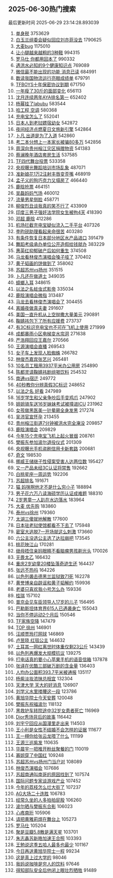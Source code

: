 ## 2025-06-30热门搜索 
最后更新时间 2025-06-29 23:14:28.893039 
1. [单身税](https://s.weibo.com/weibo?q=%E5%8D%95%E8%BA%AB%E7%A8%8E&t=31&band_rank=1&Refer=top) 3753629
1. [白玉兰组委会疑似回应刘亦菲没去](https://s.weibo.com/weibo?q=%23%E7%99%BD%E7%8E%89%E5%85%B0%E7%BB%84%E5%A7%94%E4%BC%9A%E7%96%91%E4%BC%BC%E5%9B%9E%E5%BA%94%E5%88%98%E4%BA%A6%E8%8F%B2%E6%B2%A1%E5%8E%BB%23&t=31&band_rank=1&Refer=top) 1790625
1. [大麦bug](https://s.weibo.com/weibo?q=%E5%A4%A7%E9%BA%A6bug&t=31&band_rank=1&Refer=top) 1175010
1. [让小腿越来越粗的3种鞋](https://s.weibo.com/weibo?q=%23%E8%AE%A9%E5%B0%8F%E8%85%BF%E8%B6%8A%E6%9D%A5%E8%B6%8A%E7%B2%97%E7%9A%843%E7%A7%8D%E9%9E%8B%23&t=31&band_rank=2&Refer=top) 994315
1. [罗马仕 你都用回本了](https://s.weibo.com/weibo?q=%E7%BD%97%E9%A9%AC%E4%BB%95%20%E4%BD%A0%E9%83%BD%E7%94%A8%E5%9B%9E%E6%9C%AC%E4%BA%86&t=31&band_rank=2&Refer=top) 990332
1. [遇洪水必知的9个健康知识点](https://s.weibo.com/weibo?q=%23%E9%81%87%E6%B4%AA%E6%B0%B4%E5%BF%85%E7%9F%A5%E7%9A%849%E4%B8%AA%E5%81%A5%E5%BA%B7%E7%9F%A5%E8%AF%86%E7%82%B9%23&t=31&band_rank=3&Refer=top) 769089
1. [微信最不能出现的功能 消息已读](https://s.weibo.com/weibo?q=%E5%BE%AE%E4%BF%A1%E6%9C%80%E4%B8%8D%E8%83%BD%E5%87%BA%E7%8E%B0%E7%9A%84%E5%8A%9F%E8%83%BD%20%E6%B6%88%E6%81%AF%E5%B7%B2%E8%AF%BB&t=31&band_rank=4&Refer=top) 684991
1. [数读我国物流运行亮眼成绩单](https://s.weibo.com/weibo?q=%23%E6%95%B0%E8%AF%BB%E6%88%91%E5%9B%BD%E7%89%A9%E6%B5%81%E8%BF%90%E8%A1%8C%E4%BA%AE%E7%9C%BC%E6%88%90%E7%BB%A9%E5%8D%95%23&t=31&band_rank=3&Refer=top) 679791
1. [TFBOYS十年保密协议到期](https://s.weibo.com/weibo?q=TFBOYS%E5%8D%81%E5%B9%B4%E4%BF%9D%E5%AF%86%E5%8D%8F%E8%AE%AE%E5%88%B0%E6%9C%9F&t=31&band_rank=4&Refer=top) 671750
1. [一年瘦了30斤的面部变化](https://s.weibo.com/weibo?q=%E4%B8%80%E5%B9%B4%E7%98%A6%E4%BA%8630%E6%96%A4%E7%9A%84%E9%9D%A2%E9%83%A8%E5%8F%98%E5%8C%96&t=31&band_rank=5&Refer=top) 656113
1. [沈月连续两年AYA排名第一](https://s.weibo.com/weibo?q=%E6%B2%88%E6%9C%88%E8%BF%9E%E7%BB%AD%E4%B8%A4%E5%B9%B4AYA%E6%8E%92%E5%90%8D%E7%AC%AC%E4%B8%80&t=31&band_rank=5&Refer=top) 652402
1. [杨幂挂了labubu](https://s.weibo.com/weibo?q=%23%E6%9D%A8%E5%B9%82%E6%8C%82%E4%BA%86labubu%23&t=31&band_rank=7&Refer=top) 583544
1. [哈工程 空调](https://s.weibo.com/weibo?q=%E5%93%88%E5%B7%A5%E7%A8%8B%20%E7%A9%BA%E8%B0%83&t=31&band_rank=6&Refer=top) 580368
1. [充电宝怎么了](https://s.weibo.com/weibo?q=%23%E5%85%85%E7%94%B5%E5%AE%9D%E6%80%8E%E4%B9%88%E4%BA%86%23&t=31&band_rank=8&Refer=top) 552041
1. [日本人到老挝嫖宿幼女](https://s.weibo.com/weibo?q=%E6%97%A5%E6%9C%AC%E4%BA%BA%E5%88%B0%E8%80%81%E6%8C%9D%E5%AB%96%E5%AE%BF%E5%B9%BC%E5%A5%B3&t=31&band_rank=2&Refer=top) 542872
1. [夜间经济点燃夏日文旅新引擎](https://s.weibo.com/weibo?q=%23%E5%A4%9C%E9%97%B4%E7%BB%8F%E6%B5%8E%E7%82%B9%E7%87%83%E5%A4%8F%E6%97%A5%E6%96%87%E6%97%85%E6%96%B0%E5%BC%95%E6%93%8E%23&t=31&band_rank=3&Refer=top) 542864
1. [卜凡 出道是为了入道](https://s.weibo.com/weibo?q=%E5%8D%9C%E5%87%A1%20%E5%87%BA%E9%81%93%E6%98%AF%E4%B8%BA%E4%BA%86%E5%85%A5%E9%81%93&t=31&band_rank=4&Refer=top) 542860
1. [考二本分想上一本家长被骗80多万](https://s.weibo.com/weibo?q=%23%E8%80%83%E4%BA%8C%E6%9C%AC%E5%88%86%E6%83%B3%E4%B8%8A%E4%B8%80%E6%9C%AC%E5%AE%B6%E9%95%BF%E8%A2%AB%E9%AA%9780%E5%A4%9A%E4%B8%87%23&t=31&band_rank=5&Refer=top) 542856
1. [周深向贵州榕江灾区捐赠物资](https://s.weibo.com/weibo?q=%23%E5%91%A8%E6%B7%B1%E5%90%91%E8%B4%B5%E5%B7%9E%E6%A6%95%E6%B1%9F%E7%81%BE%E5%8C%BA%E6%8D%90%E8%B5%A0%E7%89%A9%E8%B5%84%23&t=31&band_rank=9&Refer=top) 541383
1. [蔡澜晚年酒店套房生活](https://s.weibo.com/weibo?q=%E8%94%A1%E6%BE%9C%E6%99%9A%E5%B9%B4%E9%85%92%E5%BA%97%E5%A5%97%E6%88%BF%E7%94%9F%E6%B4%BB&t=31&band_rank=7&Refer=top) 537585
1. [TF四代舞台投票](https://s.weibo.com/weibo?q=TF%E5%9B%9B%E4%BB%A3%E8%88%9E%E5%8F%B0%E6%8A%95%E7%A5%A8&t=31&band_rank=8&Refer=top) 533358
1. [央视曝光舞蹈培训市场乱象](https://s.weibo.com/weibo?q=%23%E5%A4%AE%E8%A7%86%E6%9B%9D%E5%85%89%E8%88%9E%E8%B9%88%E5%9F%B9%E8%AE%AD%E5%B8%82%E5%9C%BA%E4%B9%B1%E8%B1%A1%23&t=31&band_rank=10&Refer=top) 487071
1. [准新娘花1万2注射丰唇变歪嘴](https://s.weibo.com/weibo?q=%23%E5%87%86%E6%96%B0%E5%A8%98%E8%8A%B11%E4%B8%872%E6%B3%A8%E5%B0%84%E4%B8%B0%E5%94%87%E5%8F%98%E6%AD%AA%E5%98%B4%23&t=31&band_rank=10&Refer=top) 468919
1. [孟子义的狗巧克力又塌房了](https://s.weibo.com/weibo?q=%23%E5%AD%9F%E5%AD%90%E4%B9%89%E7%9A%84%E7%8B%97%E5%B7%A7%E5%85%8B%E5%8A%9B%E5%8F%88%E5%A1%8C%E6%88%BF%E4%BA%86%23&t=31&band_rank=11&Refer=top) 466440
1. [鹿晗抢票](https://s.weibo.com/weibo?q=%E9%B9%BF%E6%99%97%E6%8A%A2%E7%A5%A8&t=31&band_rank=12&Refer=top) 464151
1. [吴磊妈妈气场](https://s.weibo.com/weibo?q=%E5%90%B4%E7%A3%8A%E5%A6%88%E5%A6%88%E6%B0%94%E5%9C%BA&t=31&band_rank=13&Refer=top) 460012
1. [流量男星侧脸](https://s.weibo.com/weibo?q=%23%E6%B5%81%E9%87%8F%E7%94%B7%E6%98%9F%E4%BE%A7%E8%84%B8%23&t=31&band_rank=14&Refer=top) 458771
1. [柳俊烈丑谈我真的笑不行了](https://s.weibo.com/weibo?q=%23%E6%9F%B3%E4%BF%8A%E7%83%88%E4%B8%91%E8%B0%88%E6%88%91%E7%9C%9F%E7%9A%84%E7%AC%91%E4%B8%8D%E8%A1%8C%E4%BA%86%23&t=31&band_rank=12&Refer=top) 433909
1. [印度三男子强奸法学院女生被拘4天](https://s.weibo.com/weibo?q=%23%E5%8D%B0%E5%BA%A6%E4%B8%89%E7%94%B7%E5%AD%90%E5%BC%BA%E5%A5%B8%E6%B3%95%E5%AD%A6%E9%99%A2%E5%A5%B3%E7%94%9F%E8%A2%AB%E6%8B%984%E5%A4%A9%23&t=31&band_rank=13&Refer=top) 418390
1. [邓超 鹿晗](https://s.weibo.com/weibo?q=%E9%82%93%E8%B6%85%20%E9%B9%BF%E6%99%97&t=31&band_rank=7&Refer=top) 412286
1. [机场拦截充电宝疑似流入二手平台](https://s.weibo.com/weibo?q=%23%E6%9C%BA%E5%9C%BA%E6%8B%A6%E6%88%AA%E5%85%85%E7%94%B5%E5%AE%9D%E7%96%91%E4%BC%BC%E6%B5%81%E5%85%A5%E4%BA%8C%E6%89%8B%E5%B9%B3%E5%8F%B0%23&t=31&band_rank=8&Refer=top) 407326
1. [李昀锐助理看起来命很苦](https://s.weibo.com/weibo?q=%E6%9D%8E%E6%98%80%E9%94%90%E5%8A%A9%E7%90%86%E7%9C%8B%E8%B5%B7%E6%9D%A5%E5%91%BD%E5%BE%88%E8%8B%A6&t=31&band_rank=9&Refer=top) 403280
1. [有条件恢复日本部分地区水产品进口](https://s.weibo.com/weibo?q=%23%E6%9C%89%E6%9D%A1%E4%BB%B6%E6%81%A2%E5%A4%8D%E6%97%A5%E6%9C%AC%E9%83%A8%E5%88%86%E5%9C%B0%E5%8C%BA%E6%B0%B4%E4%BA%A7%E5%93%81%E8%BF%9B%E5%8F%A3%23&t=31&band_rank=14&Refer=top) 391479
1. [舞蹈考级承办单位公开造假给钱就办](https://s.weibo.com/weibo?q=%23%E8%88%9E%E8%B9%88%E8%80%83%E7%BA%A7%E6%89%BF%E5%8A%9E%E5%8D%95%E4%BD%8D%E5%85%AC%E5%BC%80%E9%80%A0%E5%81%87%E7%BB%99%E9%92%B1%E5%B0%B1%E5%8A%9E%23&t=31&band_rank=15&Refer=top) 383229
1. [惠英红抑郁破产后如何重生](https://s.weibo.com/weibo?q=%23%E6%83%A0%E8%8B%B1%E7%BA%A2%E6%8A%91%E9%83%81%E7%A0%B4%E4%BA%A7%E5%90%8E%E5%A6%82%E4%BD%95%E9%87%8D%E7%94%9F%23&t=31&band_rank=17&Refer=top) 374508
1. [马龙看林俊杰演唱会嗓子哑了](https://s.weibo.com/weibo?q=%23%E9%A9%AC%E9%BE%99%E7%9C%8B%E6%9E%97%E4%BF%8A%E6%9D%B0%E6%BC%94%E5%94%B1%E4%BC%9A%E5%97%93%E5%AD%90%E5%93%91%E4%BA%86%23&t=31&band_rank=18&Refer=top) 370402
1. [黄子韬画的饼做到了](https://s.weibo.com/weibo?q=%E9%BB%84%E5%AD%90%E9%9F%AC%E7%94%BB%E7%9A%84%E9%A5%BC%E5%81%9A%E5%88%B0%E4%BA%86&t=31&band_rank=10&Refer=top) 358062
1. [苏超苏州vs扬州](https://s.weibo.com/weibo?q=%23%E8%8B%8F%E8%B6%85%E8%8B%8F%E5%B7%9Evs%E6%89%AC%E5%B7%9E%23&t=31&band_rank=15&Refer=top) 351515
1. [卜凡还在做道士](https://s.weibo.com/weibo?q=%23%E5%8D%9C%E5%87%A1%E8%BF%98%E5%9C%A8%E5%81%9A%E9%81%93%E5%A3%AB%23&t=31&band_rank=16&Refer=top) 349035
1. [蟑螂入耳](https://s.weibo.com/weibo?q=%E8%9F%91%E8%9E%82%E5%85%A5%E8%80%B3&t=31&band_rank=11&Refer=top) 348615
1. [以法之名蛀虫式影帝](https://s.weibo.com/weibo?q=%E4%BB%A5%E6%B3%95%E4%B9%8B%E5%90%8D%E8%9B%80%E8%99%AB%E5%BC%8F%E5%BD%B1%E5%B8%9D&t=31&band_rank=19&Refer=top) 335034
1. [鹿晗演唱会微指](https://s.weibo.com/weibo?q=%23%E9%B9%BF%E6%99%97%E6%BC%94%E5%94%B1%E4%BC%9A%E5%BE%AE%E6%8C%87%23&t=31&band_rank=20&Refer=top) 313487
1. [马龙去看林俊杰演唱会了](https://s.weibo.com/weibo?q=%23%E9%A9%AC%E9%BE%99%E5%8E%BB%E7%9C%8B%E6%9E%97%E4%BF%8A%E6%9D%B0%E6%BC%94%E5%94%B1%E4%BC%9A%E4%BA%86%23&t=31&band_rank=17&Refer=top) 304455
1. [离婚夜做真夫妻](https://s.weibo.com/weibo?q=%E7%A6%BB%E5%A9%9A%E5%A4%9C%E5%81%9A%E7%9C%9F%E5%A4%AB%E5%A6%BB&t=31&band_rank=12&Refer=top) 291607
1. [美国一直升机从上空抛撒大量美元](https://s.weibo.com/weibo?q=%23%E7%BE%8E%E5%9B%BD%E4%B8%80%E7%9B%B4%E5%8D%87%E6%9C%BA%E4%BB%8E%E4%B8%8A%E7%A9%BA%E6%8A%9B%E6%92%92%E5%A4%A7%E9%87%8F%E7%BE%8E%E5%85%83%23&t=31&band_rank=13&Refer=top) 290891
1. [鞠婧祎包下了所有应援费](https://s.weibo.com/weibo?q=%23%E9%9E%A0%E5%A9%A7%E7%A5%8E%E5%8C%85%E4%B8%8B%E4%BA%86%E6%89%80%E6%9C%89%E5%BA%94%E6%8F%B4%E8%B4%B9%23&t=31&band_rank=14&Refer=top) 273737
1. [有3C标识充电宝也不可在飞机上使用](https://s.weibo.com/weibo?q=%23%E6%9C%893C%E6%A0%87%E8%AF%86%E5%85%85%E7%94%B5%E5%AE%9D%E4%B9%9F%E4%B8%8D%E5%8F%AF%E5%9C%A8%E9%A3%9E%E6%9C%BA%E4%B8%8A%E4%BD%BF%E7%94%A8%23&t=31&band_rank=15&Refer=top) 271999
1. [成都暴雨小区电梯变水帘洞](https://s.weibo.com/weibo?q=%23%E6%88%90%E9%83%BD%E6%9A%B4%E9%9B%A8%E5%B0%8F%E5%8C%BA%E7%94%B5%E6%A2%AF%E5%8F%98%E6%B0%B4%E5%B8%98%E6%B4%9E%23&t=31&band_rank=16&Refer=top) 271638
1. [严浩翔回应王嘉尔](https://s.weibo.com/weibo?q=%23%E4%B8%A5%E6%B5%A9%E7%BF%94%E5%9B%9E%E5%BA%94%E7%8E%8B%E5%98%89%E5%B0%94%23&t=31&band_rank=17&Refer=top) 270566
1. [王源演唱会直播](https://s.weibo.com/weibo?q=%E7%8E%8B%E6%BA%90%E6%BC%94%E5%94%B1%E4%BC%9A%E7%9B%B4%E6%92%AD&t=31&band_rank=19&Refer=top) 269543
1. [女子车上发现人脸蜘蛛](https://s.weibo.com/weibo?q=%23%E5%A5%B3%E5%AD%90%E8%BD%A6%E4%B8%8A%E5%8F%91%E7%8E%B0%E4%BA%BA%E8%84%B8%E8%9C%98%E8%9B%9B%23&t=31&band_rank=21&Refer=top) 266782
1. [林俊杰嘉宾张艺兴](https://s.weibo.com/weibo?q=%23%E6%9E%97%E4%BF%8A%E6%9D%B0%E5%98%89%E5%AE%BE%E5%BC%A0%E8%89%BA%E5%85%B4%23&t=31&band_rank=23&Refer=top) 265481
1. [10名员工租用3937平米办公用房](https://s.weibo.com/weibo?q=%2310%E5%90%8D%E5%91%98%E5%B7%A5%E7%A7%9F%E7%94%A83937%E5%B9%B3%E7%B1%B3%E5%8A%9E%E5%85%AC%E7%94%A8%E6%88%BF%23&t=31&band_rank=18&Refer=top) 254890
1. [陈都灵请鞠婧祎剧组喝饮料](https://s.weibo.com/weibo?q=%E9%99%88%E9%83%BD%E7%81%B5%E8%AF%B7%E9%9E%A0%E5%A9%A7%E7%A5%8E%E5%89%A7%E7%BB%84%E5%96%9D%E9%A5%AE%E6%96%99&t=31&band_rank=19&Refer=top) 254532
1. [南通vs宿迁](https://s.weibo.com/weibo?q=%E5%8D%97%E9%80%9Avs%E5%AE%BF%E8%BF%81&t=31&band_rank=20&Refer=top) 249772
1. [40秒教你分辨真假3C标识](https://s.weibo.com/weibo?q=%2340%E7%A7%92%E6%95%99%E4%BD%A0%E5%88%86%E8%BE%A8%E7%9C%9F%E5%81%873C%E6%A0%87%E8%AF%86%23&t=31&band_rank=22&Refer=top) 248652
1. [以法之名 好看](https://s.weibo.com/weibo?q=%E4%BB%A5%E6%B3%95%E4%B9%8B%E5%90%8D%20%E5%A5%BD%E7%9C%8B&t=31&band_rank=24&Refer=top) 247989
1. [16岁学生和父亲争吵后手变鸡爪](https://s.weibo.com/weibo?q=%2316%E5%B2%81%E5%AD%A6%E7%94%9F%E5%92%8C%E7%88%B6%E4%BA%B2%E4%BA%89%E5%90%B5%E5%90%8E%E6%89%8B%E5%8F%98%E9%B8%A1%E7%88%AA%23&t=31&band_rank=23&Refer=top) 247902
1. [姐姐骑车送16岁妹妹考试被撞进ICU](https://s.weibo.com/weibo?q=%23%E5%A7%90%E5%A7%90%E9%AA%91%E8%BD%A6%E9%80%8116%E5%B2%81%E5%A6%B9%E5%A6%B9%E8%80%83%E8%AF%95%E8%A2%AB%E6%92%9E%E8%BF%9BICU%23&t=31&band_rank=25&Refer=top) 231962
1. [女孩做黑医美一针晕厥全身发黑](https://s.weibo.com/weibo?q=%23%E5%A5%B3%E5%AD%A9%E5%81%9A%E9%BB%91%E5%8C%BB%E7%BE%8E%E4%B8%80%E9%92%88%E6%99%95%E5%8E%A5%E5%85%A8%E8%BA%AB%E5%8F%91%E9%BB%91%23&t=31&band_rank=20&Refer=top) 217274
1. [吴沛官宣怀孕](https://s.weibo.com/weibo?q=%23%E5%90%B4%E6%B2%9B%E5%AE%98%E5%AE%A3%E6%80%80%E5%AD%95%23&t=31&band_rank=24&Refer=top) 213455
1. [贵州榕江街道7分钟被洪水完全淹没](https://s.weibo.com/weibo?q=%23%E8%B4%B5%E5%B7%9E%E6%A6%95%E6%B1%9F%E8%A1%97%E9%81%937%E5%88%86%E9%92%9F%E8%A2%AB%E6%B4%AA%E6%B0%B4%E5%AE%8C%E5%85%A8%E6%B7%B9%E6%B2%A1%23&t=31&band_rank=21&Refer=top) 209857
1. [鹿晗演唱会](https://s.weibo.com/weibo?q=%E9%B9%BF%E6%99%97%E6%BC%94%E5%94%B1%E4%BC%9A&t=31&band_rank=22&Refer=top) 209829
1. [今年15个充电宝飞机上起火冒烟](https://s.weibo.com/weibo?q=%23%E4%BB%8A%E5%B9%B415%E4%B8%AA%E5%85%85%E7%94%B5%E5%AE%9D%E9%A3%9E%E6%9C%BA%E4%B8%8A%E8%B5%B7%E7%81%AB%E5%86%92%E7%83%9F%23&t=31&band_rank=27&Refer=top) 208761
1. [樊振东参加波尔退役仪式](https://s.weibo.com/weibo?q=%23%E6%A8%8A%E6%8C%AF%E4%B8%9C%E5%8F%82%E5%8A%A0%E6%B3%A2%E5%B0%94%E9%80%80%E5%BD%B9%E4%BB%AA%E5%BC%8F%23&t=31&band_rank=23&Refer=top) 201309
1. [央视曝光手机盗刷信用卡新套路](https://s.weibo.com/weibo?q=%23%E5%A4%AE%E8%A7%86%E6%9B%9D%E5%85%89%E6%89%8B%E6%9C%BA%E7%9B%97%E5%88%B7%E4%BF%A1%E7%94%A8%E5%8D%A1%E6%96%B0%E5%A5%97%E8%B7%AF%23&t=31&band_rank=25&Refer=top) 200681
1. [奇文](https://s.weibo.com/weibo?q=%E5%A5%87%E6%96%87&t=31&band_rank=26&Refer=top) 198530
1. [挪威王储继子性侵案受害人达两位数](https://s.weibo.com/weibo?q=%23%E6%8C%AA%E5%A8%81%E7%8E%8B%E5%82%A8%E7%BB%A7%E5%AD%90%E6%80%A7%E4%BE%B5%E6%A1%88%E5%8F%97%E5%AE%B3%E4%BA%BA%E8%BE%BE%E4%B8%A4%E4%BD%8D%E6%95%B0%23&t=31&band_rank=29&Refer=top) 195427
1. [又一产品未经3C认证将禁售](https://s.weibo.com/weibo?q=%23%E5%8F%88%E4%B8%80%E4%BA%A7%E5%93%81%E6%9C%AA%E7%BB%8F3C%E8%AE%A4%E8%AF%81%E5%B0%86%E7%A6%81%E5%94%AE%23&t=31&band_rank=30&Refer=top) 192662
1. [白桃星座一周运势](https://s.weibo.com/weibo?q=%E7%99%BD%E6%A1%83%E6%98%9F%E5%BA%A7%E4%B8%80%E5%91%A8%E8%BF%90%E5%8A%BF&t=31&band_rank=31&Refer=top) 192206
1. [苏超排名](https://s.weibo.com/weibo?q=%E8%8B%8F%E8%B6%85%E6%8E%92%E5%90%8D&t=31&band_rank=32&Refer=top) 191671
1. [猫 妈咪啊他才不是什么穷小子](https://s.weibo.com/weibo?q=%E7%8C%AB%20%E5%A6%88%E5%92%AA%E5%95%8A%E4%BB%96%E6%89%8D%E4%B8%8D%E6%98%AF%E4%BB%80%E4%B9%88%E7%A9%B7%E5%B0%8F%E5%AD%90&t=31&band_rank=24&Refer=top) 188894
1. [男子花六万八读海硕学历认证成难题](https://s.weibo.com/weibo?q=%23%E7%94%B7%E5%AD%90%E8%8A%B1%E5%85%AD%E4%B8%87%E5%85%AB%E8%AF%BB%E6%B5%B7%E7%A1%95%E5%AD%A6%E5%8E%86%E8%AE%A4%E8%AF%81%E6%88%90%E9%9A%BE%E9%A2%98%23&t=31&band_rank=33&Refer=top) 188310
1. [2岁男童一人趴在水边落水](https://s.weibo.com/weibo?q=%232%E5%B2%81%E7%94%B7%E7%AB%A5%E4%B8%80%E4%BA%BA%E8%B6%B4%E5%9C%A8%E6%B0%B4%E8%BE%B9%E8%90%BD%E6%B0%B4%23&t=31&band_rank=25&Refer=top) 183964
1. [大麦 优先购](https://s.weibo.com/weibo?q=%E5%A4%A7%E9%BA%A6%20%E4%BC%98%E5%85%88%E8%B4%AD&t=31&band_rank=28&Refer=top) 183860
1. [泰州vs徐州](https://s.weibo.com/weibo?q=%E6%B3%B0%E5%B7%9Evs%E5%BE%90%E5%B7%9E&t=31&band_rank=29&Refer=top) 179360
1. [太湖三傻就地解散](https://s.weibo.com/weibo?q=%23%E5%A4%AA%E6%B9%96%E4%B8%89%E5%82%BB%E5%B0%B1%E5%9C%B0%E8%A7%A3%E6%95%A3%23&t=31&band_rank=35&Refer=top) 177600
1. [日本驻老挝使馆都看不下去了](https://s.weibo.com/weibo?q=%23%E6%97%A5%E6%9C%AC%E9%A9%BB%E8%80%81%E6%8C%9D%E4%BD%BF%E9%A6%86%E9%83%BD%E7%9C%8B%E4%B8%8D%E4%B8%8B%E5%8E%BB%E4%BA%86%23&t=31&band_rank=30&Refer=top) 175948
1. [密室大逃脱7一开场就这么刺激](https://s.weibo.com/weibo?q=%E5%AF%86%E5%AE%A4%E5%A4%A7%E9%80%83%E8%84%B17%E4%B8%80%E5%BC%80%E5%9C%BA%E5%B0%B1%E8%BF%99%E4%B9%88%E5%88%BA%E6%BF%80&t=31&band_rank=31&Refer=top) 173660
1. [六公主没选公主选了达拉崩吧](https://s.weibo.com/weibo?q=%E5%85%AD%E5%85%AC%E4%B8%BB%E6%B2%A1%E9%80%89%E5%85%AC%E4%B8%BB%E9%80%89%E4%BA%86%E8%BE%BE%E6%8B%89%E5%B4%A9%E5%90%A7&t=31&band_rank=26&Refer=top) 173545
1. [桃花映江山](https://s.weibo.com/weibo?q=%E6%A1%83%E8%8A%B1%E6%98%A0%E6%B1%9F%E5%B1%B1&t=31&band_rank=36&Refer=top) 170281
1. [继母捂住亲妈眼睛不看脑瘤男孩剃光头](https://s.weibo.com/weibo?q=%23%E7%BB%A7%E6%AF%8D%E6%8D%82%E4%BD%8F%E4%BA%B2%E5%A6%88%E7%9C%BC%E7%9D%9B%E4%B8%8D%E7%9C%8B%E8%84%91%E7%98%A4%E7%94%B7%E5%AD%A9%E5%89%83%E5%85%89%E5%A4%B4%23&t=31&band_rank=27&Refer=top) 170026
1. [无畏太乙](https://s.weibo.com/weibo?q=%E6%97%A0%E7%95%8F%E5%A4%AA%E4%B9%99&t=31&band_rank=32&Refer=top) 166432
1. [重庆2岁幼童20楼坠落奇迹生还](https://s.weibo.com/weibo?q=%23%E9%87%8D%E5%BA%862%E5%B2%81%E5%B9%BC%E7%AB%A520%E6%A5%BC%E5%9D%A0%E8%90%BD%E5%A5%87%E8%BF%B9%E7%94%9F%E8%BF%98%23&t=31&band_rank=28&Refer=top) 164437
1. [张远不热吗](https://s.weibo.com/weibo?q=%E5%BC%A0%E8%BF%9C%E4%B8%8D%E7%83%AD%E5%90%97&t=31&band_rank=33&Refer=top) 164226
1. [以色列袭击德黑兰监狱致71死](https://s.weibo.com/weibo?q=%23%E4%BB%A5%E8%89%B2%E5%88%97%E8%A2%AD%E5%87%BB%E5%BE%B7%E9%BB%91%E5%85%B0%E7%9B%91%E7%8B%B1%E8%87%B471%E6%AD%BB%23&t=31&band_rank=37&Refer=top) 162278
1. [黄誉博亲自辟谣和黄子韬解约](https://s.weibo.com/weibo?q=%E9%BB%84%E8%AA%89%E5%8D%9A%E4%BA%B2%E8%87%AA%E8%BE%9F%E8%B0%A3%E5%92%8C%E9%BB%84%E5%AD%90%E9%9F%AC%E8%A7%A3%E7%BA%A6&t=31&band_rank=34&Refer=top) 159936
1. [老婆只喜欢我小号怎么办](https://s.weibo.com/weibo?q=%E8%80%81%E5%A9%86%E5%8F%AA%E5%96%9C%E6%AC%A2%E6%88%91%E5%B0%8F%E5%8F%B7%E6%80%8E%E4%B9%88%E5%8A%9E&t=31&band_rank=38&Refer=top) 159336
1. [桂瑞](https://s.weibo.com/weibo?q=%E6%A1%82%E7%91%9E&t=31&band_rank=35&Refer=top) 157102
1. [普京会见车臣领导人17岁的儿子](https://s.weibo.com/weibo?q=%23%E6%99%AE%E4%BA%AC%E4%BC%9A%E8%A7%81%E8%BD%A6%E8%87%A3%E9%A2%86%E5%AF%BC%E4%BA%BA17%E5%B2%81%E7%9A%84%E5%84%BF%E5%AD%90%23&t=31&band_rank=29&Refer=top) 156495
1. [巴勒斯坦体育界615人已遇袭身亡](https://s.weibo.com/weibo?q=%23%E5%B7%B4%E5%8B%92%E6%96%AF%E5%9D%A6%E4%BD%93%E8%82%B2%E7%95%8C615%E4%BA%BA%E5%B7%B2%E9%81%87%E8%A2%AD%E8%BA%AB%E4%BA%A1%23&t=31&band_rank=30&Refer=top) 155043
1. [当你不停运动2个月后](https://s.weibo.com/weibo?q=%E5%BD%93%E4%BD%A0%E4%B8%8D%E5%81%9C%E8%BF%90%E5%8A%A82%E4%B8%AA%E6%9C%88%E5%90%8E&t=31&band_rank=31&Refer=top) 150546
1. [TF家族空降](https://s.weibo.com/weibo?q=TF%E5%AE%B6%E6%97%8F%E7%A9%BA%E9%99%8D&t=31&band_rank=36&Refer=top) 147479
1. [TOP 徐州](https://s.weibo.com/weibo?q=TOP%20%E5%BE%90%E5%B7%9E&t=31&band_rank=32&Refer=top) 146901
1. [汪顺贾玲打网球](https://s.weibo.com/weibo?q=%23%E6%B1%AA%E9%A1%BA%E8%B4%BE%E7%8E%B2%E6%89%93%E7%BD%91%E7%90%83%23&t=31&band_rank=37&Refer=top) 146869
1. [卢昱晓 红毯公主](https://s.weibo.com/weibo?q=%E5%8D%A2%E6%98%B1%E6%99%93%20%E7%BA%A2%E6%AF%AF%E5%85%AC%E4%B8%BB&t=31&band_rank=40&Refer=top) 144632
1. [土耳其一网红离世时体重仅剩23公斤](https://s.weibo.com/weibo?q=%23%E5%9C%9F%E8%80%B3%E5%85%B6%E4%B8%80%E7%BD%91%E7%BA%A2%E7%A6%BB%E4%B8%96%E6%97%B6%E4%BD%93%E9%87%8D%E4%BB%85%E5%89%A923%E5%85%AC%E6%96%A4%23&t=31&band_rank=38&Refer=top) 143439
1. [以色列再爆发大规模抗议](https://s.weibo.com/weibo?q=%23%E4%BB%A5%E8%89%B2%E5%88%97%E5%86%8D%E7%88%86%E5%8F%91%E5%A4%A7%E8%A7%84%E6%A8%A1%E6%8A%97%E8%AE%AE%23&t=31&band_rank=42&Refer=top) 139275
1. [打电话真的要小心苹果手机的语音信箱](https://s.weibo.com/weibo?q=%E6%89%93%E7%94%B5%E8%AF%9D%E7%9C%9F%E7%9A%84%E8%A6%81%E5%B0%8F%E5%BF%83%E8%8B%B9%E6%9E%9C%E6%89%8B%E6%9C%BA%E7%9A%84%E8%AF%AD%E9%9F%B3%E4%BF%A1%E7%AE%B1&t=31&band_rank=33&Refer=top) 137878
1. [张译在优酷三部破万剧的含金量](https://s.weibo.com/weibo?q=%E5%BC%A0%E8%AF%91%E5%9C%A8%E4%BC%98%E9%85%B7%E4%B8%89%E9%83%A8%E7%A0%B4%E4%B8%87%E5%89%A7%E7%9A%84%E5%90%AB%E9%87%91%E9%87%8F&t=31&band_rank=34&Refer=top) 136403
1. [人均办公面积393.7平米被通报](https://s.weibo.com/weibo?q=%23%E4%BA%BA%E5%9D%87%E5%8A%9E%E5%85%AC%E9%9D%A2%E7%A7%AF393.7%E5%B9%B3%E7%B1%B3%E8%A2%AB%E9%80%9A%E6%8A%A5%23&t=31&band_rank=35&Refer=top) 135117
1. [杨紫淡妆浓抹总相宜](https://s.weibo.com/weibo?q=%23%E6%9D%A8%E7%B4%AB%E6%B7%A1%E5%A6%86%E6%B5%93%E6%8A%B9%E6%80%BB%E7%9B%B8%E5%AE%9C%23&t=31&band_rank=39&Refer=top) 132304
1. [天津大学 天大的好消息](https://s.weibo.com/weibo?q=%E5%A4%A9%E6%B4%A5%E5%A4%A7%E5%AD%A6%20%E5%A4%A9%E5%A4%A7%E7%9A%84%E5%A5%BD%E6%B6%88%E6%81%AF&t=31&band_rank=43&Refer=top) 126907
1. [刘学义水里搂腰这一段](https://s.weibo.com/weibo?q=%E5%88%98%E5%AD%A6%E4%B9%89%E6%B0%B4%E9%87%8C%E6%90%82%E8%85%B0%E8%BF%99%E4%B8%80%E6%AE%B5&t=31&band_rank=40&Refer=top) 123786
1. [黄旭华院士今天安葬](https://s.weibo.com/weibo?q=%23%E9%BB%84%E6%97%AD%E5%8D%8E%E9%99%A2%E5%A3%AB%E4%BB%8A%E5%A4%A9%E5%AE%89%E8%91%AC%23&t=31&band_rank=36&Refer=top) 120048
1. [樊振东祝福波尔](https://s.weibo.com/weibo?q=%23%E6%A8%8A%E6%8C%AF%E4%B8%9C%E7%A5%9D%E7%A6%8F%E6%B3%A2%E5%B0%94%23&t=31&band_rank=37&Refer=top) 118132
1. [黑救护车转院途中32岁女患者死亡](https://s.weibo.com/weibo?q=%23%E9%BB%91%E6%95%91%E6%8A%A4%E8%BD%A6%E8%BD%AC%E9%99%A2%E9%80%94%E4%B8%AD32%E5%B2%81%E5%A5%B3%E6%82%A3%E8%80%85%E6%AD%BB%E4%BA%A1%23&t=31&band_rank=50&Refer=top) 116969
1. [Dior秀场背后的故事](https://s.weibo.com/weibo?q=%23Dior%E7%A7%80%E5%9C%BA%E8%83%8C%E5%90%8E%E7%9A%84%E6%95%85%E4%BA%8B%23&t=31&band_rank=46&Refer=top) 116442
1. [刘宇宁回应从国漫里走出来](https://s.weibo.com/weibo?q=%E5%88%98%E5%AE%87%E5%AE%81%E5%9B%9E%E5%BA%94%E4%BB%8E%E5%9B%BD%E6%BC%AB%E9%87%8C%E8%B5%B0%E5%87%BA%E6%9D%A5&t=31&band_rank=38&Refer=top) 114503
1. [王小利是女性不结婚不会怎样的证据](https://s.weibo.com/weibo?q=%E7%8E%8B%E5%B0%8F%E5%88%A9%E6%98%AF%E5%A5%B3%E6%80%A7%E4%B8%8D%E7%BB%93%E5%A9%9A%E4%B8%8D%E4%BC%9A%E6%80%8E%E6%A0%B7%E7%9A%84%E8%AF%81%E6%8D%AE&t=31&band_rank=41&Refer=top) 111677
1. [王一栩你给张云龙喂了什么](https://s.weibo.com/weibo?q=%E7%8E%8B%E4%B8%80%E6%A0%A9%E4%BD%A0%E7%BB%99%E5%BC%A0%E4%BA%91%E9%BE%99%E5%96%82%E4%BA%86%E4%BB%80%E4%B9%88&t=31&band_rank=39&Refer=top) 111199
1. [王源三巡紫发](https://s.weibo.com/weibo?q=%23%E7%8E%8B%E6%BA%90%E4%B8%89%E5%B7%A1%E7%B4%AB%E5%8F%91%23&t=31&band_rank=42&Refer=top) 110635
1. [华晨宇一把推开粉丝聚餐的门](https://s.weibo.com/weibo?q=%E5%8D%8E%E6%99%A8%E5%AE%87%E4%B8%80%E6%8A%8A%E6%8E%A8%E5%BC%80%E7%B2%89%E4%B8%9D%E8%81%9A%E9%A4%90%E7%9A%84%E9%97%A8&t=31&band_rank=40&Refer=top) 110019
1. [寡姐穿了中国红](https://s.weibo.com/weibo?q=%E5%AF%A1%E5%A7%90%E7%A9%BF%E4%BA%86%E4%B8%AD%E5%9B%BD%E7%BA%A2&t=31&band_rank=48&Refer=top) 109248
1. [苏超苏州vs扬州门当户对](https://s.weibo.com/weibo?q=%23%E8%8B%8F%E8%B6%85%E8%8B%8F%E5%B7%9Evs%E6%89%AC%E5%B7%9E%E9%97%A8%E5%BD%93%E6%88%B7%E5%AF%B9%23&t=31&band_rank=43&Refer=top) 108089
1. [林俊杰演唱会](https://s.weibo.com/weibo?q=%E6%9E%97%E4%BF%8A%E6%9D%B0%E6%BC%94%E5%94%B1%E4%BC%9A&t=31&band_rank=44&Refer=top) 107686
1. [苏超南通叫南哥的原因找到了](https://s.weibo.com/weibo?q=%23%E8%8B%8F%E8%B6%85%E5%8D%97%E9%80%9A%E5%8F%AB%E5%8D%97%E5%93%A5%E7%9A%84%E5%8E%9F%E5%9B%A0%E6%89%BE%E5%88%B0%E4%BA%86%23&t=31&band_rank=45&Refer=top) 107574
1. [国际问题专家谈游戏产业](https://s.weibo.com/weibo?q=%E5%9B%BD%E9%99%85%E9%97%AE%E9%A2%98%E4%B8%93%E5%AE%B6%E8%B0%88%E6%B8%B8%E6%88%8F%E4%BA%A7%E4%B8%9A&t=31&band_rank=41&Refer=top) 107452
1. [今年的荔枝怎么烂大街了](https://s.weibo.com/weibo?q=%23%E4%BB%8A%E5%B9%B4%E7%9A%84%E8%8D%94%E6%9E%9D%E6%80%8E%E4%B9%88%E7%83%82%E5%A4%A7%E8%A1%97%E4%BA%86%23&t=31&band_rank=42&Refer=top) 107237
1. [AG大场二十连胜](https://s.weibo.com/weibo?q=%23AG%E5%A4%A7%E5%9C%BA%E4%BA%8C%E5%8D%81%E8%BF%9E%E8%83%9C%23&t=31&band_rank=49&Refer=top) 106783
1. [经常久坐的人多拍拍屁股](https://s.weibo.com/weibo?q=%23%E7%BB%8F%E5%B8%B8%E4%B9%85%E5%9D%90%E7%9A%84%E4%BA%BA%E5%A4%9A%E6%8B%8D%E6%8B%8D%E5%B1%81%E8%82%A1%23&t=31&band_rank=46&Refer=top) 106260
1. [波尔晒与樊振东合影](https://s.weibo.com/weibo?q=%23%E6%B3%A2%E5%B0%94%E6%99%92%E4%B8%8E%E6%A8%8A%E6%8C%AF%E4%B8%9C%E5%90%88%E5%BD%B1%23&t=31&band_rank=47&Refer=top) 106023
1. [心疼南珩](https://s.weibo.com/weibo?q=%E5%BF%83%E7%96%BC%E5%8D%97%E7%8F%A9&t=31&band_rank=48&Refer=top) 105906
1. [请把黄雅莉焊在舞台上](https://s.weibo.com/weibo?q=%E8%AF%B7%E6%8A%8A%E9%BB%84%E9%9B%85%E8%8E%89%E7%84%8A%E5%9C%A8%E8%88%9E%E5%8F%B0%E4%B8%8A&t=31&band_rank=50&Refer=top) 105273
1. [罗马仕](https://s.weibo.com/weibo?q=%E7%BD%97%E9%A9%AC%E4%BB%95&t=31&band_rank=43&Refer=top) 105204
1. [聚是豆瓣5.8散是满天星](https://s.weibo.com/weibo?q=%23%E8%81%9A%E6%98%AF%E8%B1%86%E7%93%A35.8%E6%95%A3%E6%98%AF%E6%BB%A1%E5%A4%A9%E6%98%9F%23&t=31&band_rank=44&Refer=top) 103701
1. [朱志鑫苏新皓加速王合照](https://s.weibo.com/weibo?q=%23%E6%9C%B1%E5%BF%97%E9%91%AB%E8%8B%8F%E6%96%B0%E7%9A%93%E5%8A%A0%E9%80%9F%E7%8E%8B%E5%90%88%E7%85%A7%23&t=31&band_rank=45&Refer=top) 103393
1. [王勉说这季五哈人最多也最少](https://s.weibo.com/weibo?q=%E7%8E%8B%E5%8B%89%E8%AF%B4%E8%BF%99%E5%AD%A3%E4%BA%94%E5%93%88%E4%BA%BA%E6%9C%80%E5%A4%9A%E4%B9%9F%E6%9C%80%E5%B0%91&t=31&band_rank=46&Refer=top) 101167
1. [今日再送黄旭华院士一程](https://s.weibo.com/weibo?q=%23%E4%BB%8A%E6%97%A5%E5%86%8D%E9%80%81%E9%BB%84%E6%97%AD%E5%8D%8E%E9%99%A2%E5%A3%AB%E4%B8%80%E7%A8%8B%23&t=31&band_rank=47&Refer=top) 99234
1. [这是真上过大学的](https://s.weibo.com/weibo?q=%E8%BF%99%E6%98%AF%E7%9C%9F%E4%B8%8A%E8%BF%87%E5%A4%A7%E5%AD%A6%E7%9A%84&t=31&band_rank=48&Refer=top) 98046
1. [我妈说咖啡是穷人的饮料](https://s.weibo.com/weibo?q=%E6%88%91%E5%A6%88%E8%AF%B4%E5%92%96%E5%95%A1%E6%98%AF%E7%A9%B7%E4%BA%BA%E7%9A%84%E9%A5%AE%E6%96%99&t=31&band_rank=49&Refer=top) 97646
1. [得知部队安全后他闭上眼壮烈牺牲](https://s.weibo.com/weibo?q=%23%E5%BE%97%E7%9F%A5%E9%83%A8%E9%98%9F%E5%AE%89%E5%85%A8%E5%90%8E%E4%BB%96%E9%97%AD%E4%B8%8A%E7%9C%BC%E5%A3%AE%E7%83%88%E7%89%BA%E7%89%B2%23&t=31&band_rank=50&Refer=top) 91489
